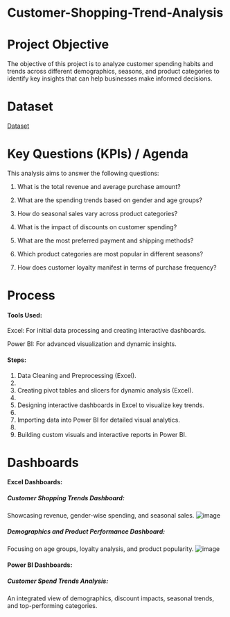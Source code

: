 # Customer-Shopping-Trend-Analysis
# Project Objective
The objective of this project is to analyze customer spending habits and trends across different demographics, seasons, and product categories to identify key insights that can help businesses make informed decisions.
# Dataset
<a href="https://github.com/Jaseela-Thayyil/Customer-Shopping-Trend-Analysis/commit/203ae219c9c8320ee18e1ea37907e9477ed272ee">Dataset<a/>
# Key Questions (KPIs) / Agenda
This analysis aims to answer the following questions:

1. What is the total revenue and average purchase amount?
   
2. What are the spending trends based on gender and age groups?
   
3. How do seasonal sales vary across product categories?
   
4. What is the impact of discounts on customer spending?
 
5. What are the most preferred payment and shipping methods?
   
6. Which product categories are most popular in different seasons?
 
7. How does customer loyalty manifest in terms of purchase frequency?
# Process
#### Tools Used:
 Excel: For initial data processing and creating interactive dashboards.
 
 Power BI: For advanced visualization and dynamic insights.
#### Steps:
 1. Data Cleaning and Preprocessing (Excel).
 2. 
 3. Creating pivot tables and slicers for dynamic analysis (Excel).
 4. 
 5. Designing interactive dashboards in Excel to visualize key trends.
 6. 
 7. Importing data into Power BI for detailed visual analytics.
 8. 
 9. Building custom visuals and interactive reports in Power BI.
# Dashboards
   #### Excel Dashboards:
   ##### Customer Shopping Trends Dashboard:    
   Showcasing revenue, gender-wise spending, and seasonal sales. 
   ![image](https://github.com/user-attachments/assets/1b079477-4008-4db9-a525-c1febb8114f1)

   #####  Demographics and Product Performance Dashboard:
   Focusing on age groups, loyalty analysis, and product popularity.
   ![image](https://github.com/user-attachments/assets/a088e4fb-77c5-4671-a9d6-f89d887c4ad0)
#### Power BI Dashboards:
##### Customer Spend Trends Analysis:
 An integrated view of demographics, discount impacts, seasonal trends, and top-performing categories.

